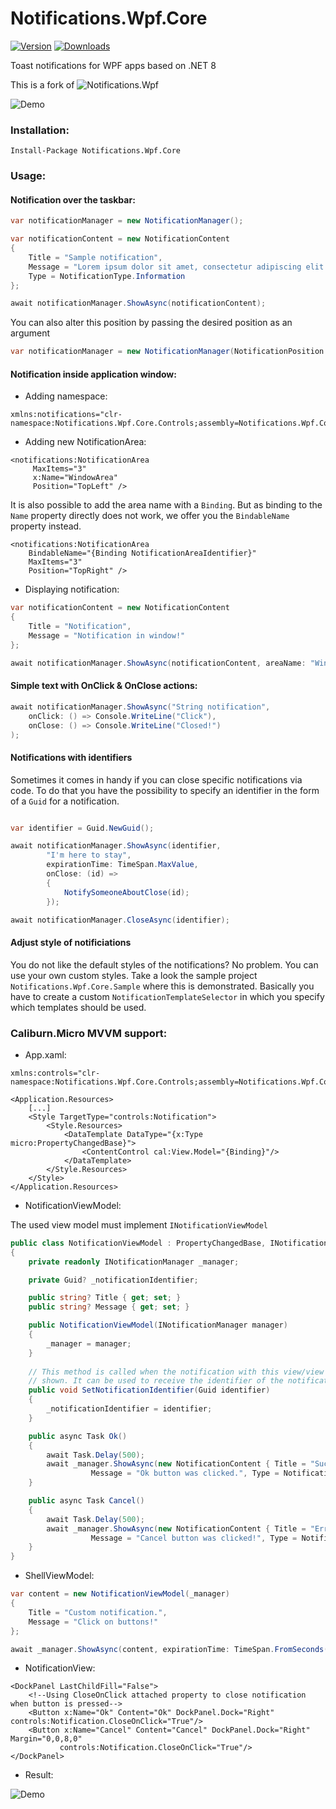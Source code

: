 # Notifications.Wpf.Core

[![Version](https://img.shields.io/nuget/v/Notifications.Wpf.Core.svg)](https://www.nuget.org/packages/Notifications.Wpf.Core)  [![Downloads](https://img.shields.io/nuget/dt/Notifications.Wpf.Core.svg)](https://www.nuget.org/packages/Notifications.Wpf.Core)

Toast notifications for WPF apps based on .NET 8

This is a fork of ![Notifications.Wpf](https://github.com/Federerer/Notifications.Wpf)

![Demo](https://i.imgur.com/UvYIVFV.gif)

### Installation:
```
Install-Package Notifications.Wpf.Core
```
### Usage:

#### Notification over the taskbar:
```C#
var notificationManager = new NotificationManager();

var notificationContent = new NotificationContent
{
    Title = "Sample notification",
    Message = "Lorem ipsum dolor sit amet, consectetur adipiscing elit.",
    Type = NotificationType.Information
};

await notificationManager.ShowAsync(notificationContent);
```

You can also alter this position by passing the desired position as an argument

```C#
var notificationManager = new NotificationManager(NotificationPosition.TopRight);
```

#### Notification inside application window:
- Adding namespace:
```XAML
xmlns:notifications="clr-namespace:Notifications.Wpf.Core.Controls;assembly=Notifications.Wpf.Core"
```
- Adding new NotificationArea:
```XAML
<notifications:NotificationArea  
     MaxItems="3"
     x:Name="WindowArea"
     Position="TopLeft" />
```

It is also possible to add the area name with a `Binding`. But as binding to the `Name` property directly does not work, we offer you the `BindableName` property instead.

```XAML
<notifications:NotificationArea
    BindableName="{Binding NotificationAreaIdentifier}"
    MaxItems="3"
    Position="TopRight" />
```

- Displaying notification:
```C#
var notificationContent = new NotificationContent
{
    Title = "Notification",
    Message = "Notification in window!"
};

await notificationManager.ShowAsync(notificationContent, areaName: "WindowArea");
```


#### Simple text with OnClick & OnClose actions:
```C#
await notificationManager.ShowAsync("String notification",
    onClick: () => Console.WriteLine("Click"),
    onClose: () => Console.WriteLine("Closed!")
);
```

#### Notifications with identifiers

Sometimes it comes in handy if you can close specific notifications via code. To do that you have the possibility to specify an identifier in the form of a `Guid` for a notification.

```C#

var identifier = Guid.NewGuid();

await notificationManager.ShowAsync(identifier,
        "I'm here to stay",
        expirationTime: TimeSpan.MaxValue,
        onClose: (id) =>
        {
            NotifySomeoneAboutClose(id);
        });

await notificationManager.CloseAsync(identifier);
```

#### Adjust style of notificiations

You do not like the default styles of the notifications? No problem. You can use your own custom styles. Take a look the sample project `Notifications.Wpf.Core.Sample` where this is demonstrated. Basically you have to create a custom `NotificationTemplateSelector` in which you specify which templates should be used.

### Caliburn.Micro MVVM support:
- App.xaml:
```XAML
xmlns:controls="clr-namespace:Notifications.Wpf.Core.Controls;assembly=Notifications.Wpf.Core"

<Application.Resources>
    [...]
    <Style TargetType="controls:Notification">
        <Style.Resources>
            <DataTemplate DataType="{x:Type micro:PropertyChangedBase}">
                <ContentControl cal:View.Model="{Binding}"/>
            </DataTemplate>
        </Style.Resources>
    </Style>
</Application.Resources>
```
- NotificationViewModel:

The used view model must implement `INotificationViewModel`

```C#
public class NotificationViewModel : PropertyChangedBase, INotificationViewModel
{
    private readonly INotificationManager _manager;

    private Guid? _notificationIdentifier;

    public string? Title { get; set; }
    public string? Message { get; set; }

    public NotificationViewModel(INotificationManager manager)
    {
        _manager = manager;
    }
        
    // This method is called when the notification with this view/view model is
    // shown. It can be used to receive the identifier of the notification
    public void SetNotificationIdentifier(Guid identifier)
    {
        _notificationIdentifier = identifier;
    }

    public async Task Ok()
    {
        await Task.Delay(500);
        await _manager.ShowAsync(new NotificationContent { Title = "Success!", 
                  Message = "Ok button was clicked.", Type = NotificationType.Success });
    }

    public async Task Cancel()
    {
        await Task.Delay(500);
        await _manager.ShowAsync(new NotificationContent { Title = "Error!", 
                  Message = "Cancel button was clicked!", Type = NotificationType.Error });
    }
}
```

- ShellViewModel:
```C#
var content = new NotificationViewModel(_manager)
{
    Title = "Custom notification.",
    Message = "Click on buttons!"
};

await _manager.ShowAsync(content, expirationTime: TimeSpan.FromSeconds(30));
```
- NotificationView:
```XAML
<DockPanel LastChildFill="False">
    <!--Using CloseOnClick attached property to close notification when button is pressed-->
    <Button x:Name="Ok" Content="Ok" DockPanel.Dock="Right" controls:Notification.CloseOnClick="True"/>
    <Button x:Name="Cancel" Content="Cancel" DockPanel.Dock="Right" Margin="0,0,8,0" 
           controls:Notification.CloseOnClick="True"/>
</DockPanel>
```
- Result:

![Demo](https://i.imgur.com/G1ZU2ID.gif)
